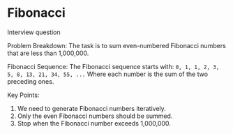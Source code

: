 # Fibonacci
Interview question

Problem Breakdown:
The task is to sum even-numbered Fibonacci numbers that are less than 1,000,000.

Fibonacci Sequence:
The Fibonacci sequence starts with:
`0, 1, 1, 2, 3, 5, 8, 13, 21, 34, 55, ...`
Where each number is the sum of the two preceding ones.

Key Points:
1. We need to generate Fibonacci numbers iteratively.
2. Only the even Fibonacci numbers should be summed.
3. Stop when the Fibonacci number exceeds 1,000,000.

